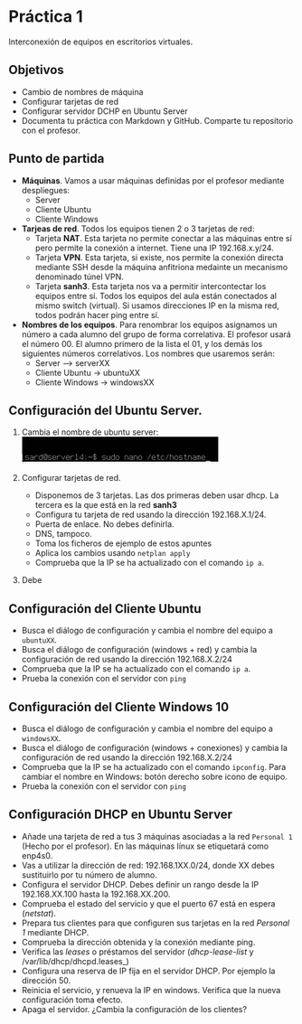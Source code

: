 # Práctica 1

Interconexión de equipos en escritorios virtuales.

## Objetivos

- Cambio de nombres de máquina
- Configurar tarjetas de red
- Configurar servidor DCHP en Ubuntu Server
- Documenta tu práctica con Markdown y GitHub. Comparte tu repositorio con el profesor.

## Punto de partida

- **Máquinas**. Vamos a usar máquinas definidas por el profesor mediante despliegues:
  - Server
  - Cliente Ubuntu
  - Cliente Windows
- **Tarjeas de red**. Todos los equipos tienen 2 o 3 tarjetas de red:
  - Tarjeta **NAT**. Esta tarjeta no permite conectar a las máquinas entre sí pero permite la conexión a internet. Tiene una IP 192.168.x.y/24.
  - Tarjeta **VPN**. Esta tarjeta, si existe, nos permite la conexión directa mediante SSH desde la máquina anfitriona medainte un mecanismo denominado túnel VPN.
  - Tarjeta **sanh3**. Esta tarjeta nos va a permitir intercontectar los equipos entre sí. Todos los equipos del aula están conectados al mismo switch (virtual). Si usamos direcciones IP en la misma red, todos podrán hacer ping entre sí.
- **Nombres de los equipos**. Para renombrar los equipos asignamos un número a cada alumno del grupo de forma correlativa. El profesor usará el número 00. El alumno primero de la lista el 01, y los demás los siguientes números correlativos. Los nombres que usaremos serán:
  - Server --> serverXX
  - Cliente Ubuntu -> ubuntuXX
  - Cliente Windows -> windowsXX

## Configuración del Ubuntu Server.

1. Cambia el nombre de ubuntu server:
  ![Captura de pantalla 1, ubuntu server](imagenes/Cap1UbuntuServer.png)
  
    

2. Configurar tarjetas de red.
   - Disponemos de 3 tarjetas. Las dos primeras deben usar dhcp. La tercera es la que está en la red **sanh3**
   - Configura tu tarjeta de red usando la dirección 192.168.X.1/24.
   - Puerta de enlace. No debes definirla.
   - DNS, tampoco.
   - Toma los ficheros de ejemplo de estos apuntes
   - Aplica los cambios usando `netplan apply`
   - Comprueba que la IP se ha actualizado con el comando `ip a`.
3. Debe


## Configuración del Cliente Ubuntu

- Busca el diálogo de configuración y cambia el nombre del equipo a `ubuntuXX`.
- Busca el diálogo de configuración (windows + red) y cambia la configuración de red usando la dirección 192.168.X.2/24
- Comprueba que la IP se ha actualizado con el comando `ip a`.
- Prueba la conexión con el servidor con `ping`

## Configuración del Cliente Windows 10

- Busca el diálogo de configuración y cambia el nombre del equipo a `windowsXX`.
- Busca el diálogo de configuración (windows + conexiones) y cambia la configuración de red usando la dirección 192.168.X.2/24
- Comprueba que la IP se ha actualizado con el comando `ipconfig`.
Para cambiar el nombre en Windows: botón derecho sobre icono de equipo.
- Prueba la conexión con el servidor con `ping`


## Configuración DHCP en Ubuntu Server

- Añade una tarjeta de red a tus 3 máquinas asociadas a la red `Personal 1` (Hecho por el profesor). En las máquinas línux se etiquetará como enp4s0.
- Vas a utilizar la dirección de red: 192.168.1XX.0/24, donde XX debes sustituirlo por tu número de alumno.
- Configura el servidor DHCP. Debes definir un rango desde la IP 192.168.XX.100 hasta la 192.168.XX.200.
- Comprueba el estado del servicio y que el puerto 67 está en espera (_netstat_).
- Prepara tus clientes para que configuren sus tarjetas en la red _Personal 1_ mediante DHCP.
- Comprueba la dirección obtenida y la conexión mediante ping.
- Verifica las _leases_ o préstamos del servidor (_dhcp-lease-list_ y /var/lib/dhcp/dhcpd.leases_)
- Configura una reserva de IP fija en el servidor DHCP. Por ejemplo la dirección 50.
- Reinicia el servicio, y renueva la IP en windows. Verifica que la nueva configuración toma efecto.
- Apaga el servidor. ¿Cambia la configuración de los clientes?